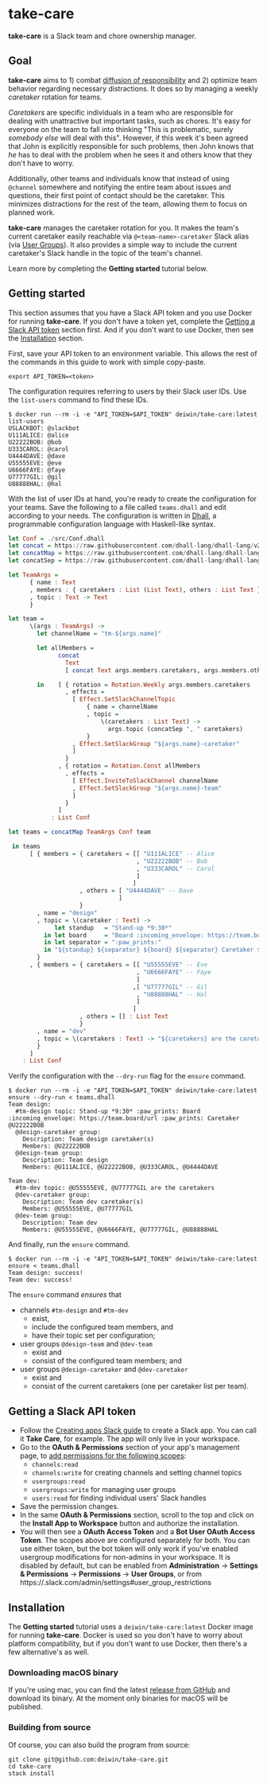 # take-care

**take-care** is a Slack team and chore ownership manager.

## Goal

**take-care** aims to 1) combat [diffusion of responsibility][1] and 2)
optimize team behavior regarding necessary distractions. It does so by managing
a weekly _caretaker_ rotation for teams.

_Caretakers_ are specific individuals in a team who are responsible for dealing
with unattractive but important tasks, such as chores. It's easy for everyone
on the team to fall into thinking "This is problematic, surely _somebody else_
will deal with this". However, if this week it's been agreed that John is
explicitly responsible for such problems, then John knows that _he_ has to deal
with the problem when he sees it and others know that they don't have to worry.

Additionally, other teams and individuals know that instead of using `@channel`
somewhere and notifying the entire team about issues and questions, their first
point of contact should be the caretaker. This minimizes distractions for the
rest of the team, allowing them to focus on planned work.

**take-care** manages the caretaker rotation for you. It makes the team's
current caretaker easily reachable via `@<team-name>-caretaker` Slack alias
(via [User Groups][2]). It also provides a simple way to include the current
caretaker's Slack handle in the topic of the team's channel.

Learn more by completing the **Getting started** tutorial below.

## Getting started

This section assumes that you have a Slack API token and you use Docker for
running **take-care**. If you don't have a token yet, complete the [Getting
a Slack API token](#getting-a-slack-api-token) section first. And if you don't
want to use Docker, then see the [Installation](#installation) section.

First, save your API token to an environment variable. This allows the rest of
the commands in this guide to work with simple copy-paste.

```
export API_TOKEN=<token>
```

The configuration requires referring to users by their Slack user IDs. Use the
`list-users` command to find these IDs.

```
$ docker run --rm -i -e "API_TOKEN=$API_TOKEN" deiwin/take-care:latest list-users
USLACKBOT: @slackbot
U111ALICE: @alice
U22222BOB: @bob
U333CAROL: @carol
U4444DAVE: @dave
U55555EVE: @eve
U6666FAYE: @faye
U77777GIL: @gil
U88888HAL: @hal
```

With the list of user IDs at hand, you're ready to create the configuration for
your teams. Save the following to a file called `teams.dhall` and edit
according to your needs. The configuration is written in [Dhall][3],
a programmable configuration language with Haskell-like syntax.

```haskell
let Conf = ./src/Conf.dhall
let concat = https://raw.githubusercontent.com/dhall-lang/dhall-lang/v21.1.0/Prelude/List/concat.dhall
let concatMap = https://raw.githubusercontent.com/dhall-lang/dhall-lang/v21.1.0/Prelude/List/concatMap.dhall
let concatSep = https://raw.githubusercontent.com/dhall-lang/dhall-lang/v21.1.0/Prelude/Text/concatSep.dhall

let TeamArgs =
      { name : Text
      , members : { caretakers : List (List Text), others : List Text }
      , topic : Text -> Text
      }

let team =
      \(args : TeamArgs) ->
        let channelName = "tm-${args.name}"

        let allMembers =
              concat
                Text
                [ concat Text args.members.caretakers, args.members.others ]

        in    [ { rotation = Rotation.Weekly args.members.caretakers
                , effects =
                  [ Effect.SetSlackChannelTopic
                      { name = channelName
                      , topic =
                          \(caretakers : List Text) ->
                            args.topic (concatSep ", " caretakers)
                      }
                  , Effect.SetSlackGroup "${args.name}-caretaker"
                  ]
                }
              , { rotation = Rotation.Const allMembers
                , effects =
                  [ Effect.InviteToSlackChannel channelName
                  , Effect.SetSlackGroup "${args.name}-team"
                  ]
                }
              ]
            : List Conf

let teams = concatMap TeamArgs Conf team

 in teams
      [ { members = { caretakers = [[ "U111ALICE" -- Alice
                                    , "U22222BOB" -- Bob
                                    , "U333CAROL" -- Carol
                                    ]
                                   ]
                    , others = [ "U4444DAVE" -- Dave
                               ]
                    }
        , name = "design"
        , topic = \(caretaker : Text) ->
             let standup   = "Stand-up *9:30*"
          in let board     = "Board :incoming_envelope: https://team.board/url"
          in let separator = ":paw_prints:"
          in "${standup} ${separator} ${board} ${separator} Caretaker ${caretaker}"
        }
      , { members = { caretakers = [[ "U55555EVE" -- Eve
                                    , "U6666FAYE" -- Faye
                                    ]
                                   ,[ "U77777GIL" -- Gil
                                    , "U88888HAL" -- Hal
                                    ]
                                   ]
                    , others = [] : List Text
                    }
        , name = "dev"
        , topic = \(caretakers : Text) -> "${caretakers} are the caretakers"
        }
      ]
    : List Conf
```

Verify the configuration with the `--dry-run` flag for the `ensure`
command.

```dryRunExample
$ docker run --rm -i -e "API_TOKEN=$API_TOKEN" deiwin/take-care:latest ensure --dry-run < teams.dhall
Team design:
  #tm-design topic: Stand-up *9:30* :paw_prints: Board :incoming_envelope: https://team.board/url :paw_prints: Caretaker @U22222BOB
  @design-caretaker group:
    Description: Team design caretaker(s)
    Members: @U22222BOB
  @design-team group:
    Description: Team design
    Members: @U111ALICE, @U22222BOB, @U333CAROL, @U4444DAVE

Team dev:
  #tm-dev topic: @U55555EVE, @U77777GIL are the caretakers
  @dev-caretaker group:
    Description: Team dev caretaker(s)
    Members: @U55555EVE, @U77777GIL
  @dev-team group:
    Description: Team dev
    Members: @U55555EVE, @U6666FAYE, @U77777GIL, @U88888HAL
```

And finally, run the `ensure` command.

```
$ docker run --rm -i -e "API_TOKEN=$API_TOKEN" deiwin/take-care:latest ensure < teams.dhall
Team design: success!
Team dev: success!
```

The `ensure` command _ensures_ that

- channels `#tm-design` and `#tm-dev`
  - exist,
  - include the configured team members, and
  - have their topic set per configuration;
- user groups `@design-team` and `@dev-team`
  - exist and
  - consist of the configured team members; and
- user groups `@design-caretaker` and `@dev-caretaker`
  - exist and
  - consist of the current caretakers (one per caretaker list per team).

## Getting a Slack API token

- Follow the [Creating apps Slack guide][4] to create a Slack app. You can call
  it **Take Care**, for example. The app will only live in your workspace.
- Go to the **OAuth & Permissions** section of your app's management page, to
  [add permissions for the following scopes][5]:
  - `channels:read`
  - `channels:write` for creating channels and setting channel topics
  - `usergroups:read`
  - `usergroups:write` for managing user groups
  - `users:read` for finding individual users' Slack handles
- Save the permission changes.
- In the same **OAuth & Permissions** section, scroll to the top and click on
  the **Install App to Workspace** button and authorize the installation.
- You will then see a **OAuth Access Token** and a **Bot User OAuth Access
  Token**. The scopes above are configured separately for both. You can use
  either token, but the bot token will only work if you've enabled
  usergroup modifications for non-admins in your workspace. It is disabled
  by default, but can be enabled from **Administration** -> **Settings
  & Permissions** -> **Permissions** -> **User Groups**, or from
  https://<your-domain>.slack.com/admin/settings#user_group_restrictions

## Installation

The **Getting started** tutorial uses a `deiwin/take-care:latest` Docker image
for running **take-care**. Docker is used so you don't have to worry about
platform compatibility, but if you don't want to use Docker, then there's a few
alternative's as well.

### Downloading macOS binary

If you're using mac, you can find the latest [release from GitHub][6] and
download its binary. At the moment only binaries for macOS will be published.

### Building from source

Of course, you can also build the program from source:

```
git clone git@github.com:deiwin/take-care.git
cd take-care
stack install
```

[1]: https://en.wikipedia.org/wiki/Diffusion_of_responsibility
[2]: https://get.slack.help/hc/en-us/articles/212906697-User-Groups
[3]: https://github.com/dhall-lang/dhall-lang
[4]: https://api.slack.com/slack-apps#creating_apps
[5]: https://api.slack.com/slack-apps#oauth__amp__permissions
[6]: https://github.com/deiwin/take-care/releases
